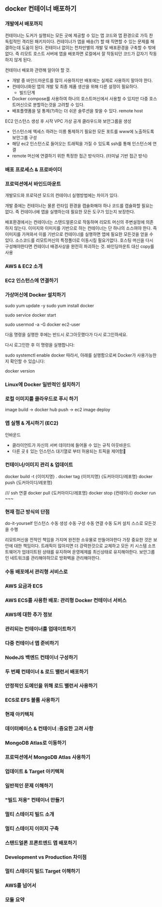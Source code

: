 ## docker 컨테이너 배포하기

### 개발에서 배포까지

컨테이너는 도커가 실행되는 모든 곳에 제공할 수 있는 앱 코드와 앱 환경으로 가득 찬 독립적인 격리된 패키지이다.
컨테이너가 앱을 배송(?) 할 때 직면할 수 있는 문제를 해결하는데 도움이 된다.
컨테이너 없이는 천차만별의 개발 및 배포환경을 구축할 수 밖에 없다. 즉 리모트 호스트 서버에 앱을 배포하면
로컬에서 잘 작동되던 코드가 갑자기 작동하지 않게 된다.

컨테이너 배포와 관련해 알아야 할 것.

- 개발 중 바인드마운트를 많이 사용하지만 배포에는 실제로 사용하지 말아야 한다.
- 컨테이너화된 앱의 개발 및 최종 제품 생산을 위해 다른 설정이 필요하다.
  - 빌드단계
- Docker compose를 사용하여 하나의 호스트머신에서 사용할 수 있지만 다중 호스트머신으로 분할하는것을 고려할 수 있다.
- 배포플랫폼을 덜 통제(?)하는 더 쉬운 솔루션을 찾을 수 있다. remote host

EC2 인스턴스 생성 후 시작 VPC 가상 공개 클라우드와 보안그룹을 생성

- 인스턴스에 엑세스 하려는 이릉 통제하기
  필요한 모든 포트를 www에 노출하도록 보안그룹 구성
- 해당 ec2 인스턴스로 들어오는 트래픽을 가질 수 있도록
  ssh를 통해 인스턴스에 연결
- remote 머신에 연결하기 위한 특정한 접근 방식이다. (터미널 기반 접근 방식)

### 배포 프로세스 & 프로바이더

### 프로덕션에서 바인드마운트

개발모드와 프로덕션 모드의 컨테이너 실행방법에는 차이가 있다.

개발 중에는 컨테이너는 물론 런타임 환경을 캡슐화해야 하나 코드를 캡슐화할 필요는 없다.
즉 컨테이너에 앱을 실행하는데 필요한 모든 도구가 있는지 보장한다.

배포환경에서는 컨테이너는 스탠드얼론으로 작동하며 리모트 머신의 주변설정에 의존하지 않는다.
이미지와 이미지를 기반으로 하는 컨테이너는 단 하나의 소스여야 한다.
즉 이미지를 가져와서 이를 기반으로 컨테이너를 실행하면 앱에 필요한 모든것을 얻을 수 있다.
소스코드를 리모트머신의 특정폴더로 이동시킬 필요가없다. 호스팅 머신을 다시 구성해야한다면
컨테이너 배경사상을 완전히 파괴하는 것. 바인딩마운트 대신 copy를 사용

### AWS & EC2 소개

### EC2 인스턴스에 연결하기

### 가상머신에 Docker 설치하기

sudo yum update -y
sudo yum install docker

sudo service docker start

sudo usermod -a -G docker ec2-user

다음 명령을 실행한 후에는 반드시 로그아웃했다가 다시 로그인하세요.

다시 로그인한 후 이 명령을 실행합니다:

sudo systemctl enable docker
따라서, 아래를 실행함으로써 Docker가 사용가능한지 확인할 수 있습니다:

docker version

### Linux에 Docker 일반적인 설치하기

### 로컬 이미지를 클라우드로 푸시 하기

image build -> docker hub push -> ec2 image deploy

### 앱 실행 & 게시하기 (EC2)

인바운드

- 클라이언트가 자신의 서버 데이터에 들어올 수 있는 규칙
  아웃바운드
- 다른 곳ㅔ 있는 인스턴스 대기열로 부터 허용되는 트픽을 제어함

### 컨테이너/이미지 관리 & 업데이트

docker build -t {이미지명} .
docker tag {이미지명} {도커아이디/레포명}
docker push {도커아이디/레포명}

/// ssh 연결
docker pull {도커아이디/레포명}
docker stop {컨테이너}
docker run ~~~

### 현재 접근 방식의 단점

do-it-yourself
인스턴스 수동 생성
수동 구성
수동 연결
수동 도커 설치
스스로 모든것을 수행

리모트머신을 전적인 책임을 가지며 완전한 소유물로 만들어야한다
가장 중요한 것은 보안에 대한 책임이다.
트래픽이 많아지면 더 강력한것으로 교체하고 모든 키 시스템 소프트웨어가 업데이트된 상태를 유지하며
운영체제를 최신상태로 유지해야한다. 보안그룹인 네트워크를 관리해야하므로 방화벽을 관리해야한다.

### 수동 배포에서 관리형 서비스로

### AWS 요금과 ECS

### AWS ECS를 사용한 배포: 관리형 Docker 컨테이너 서비스

### AWS에 대한 추가 정보

### 관리되는 컨테이너를 업데이트하기

### 다중 컨테이너 앱 준비하기

### NodeJS 백엔드 컨테이너 구성하기

### 두 번째 컨테이너 & 로드 밸런서 배포하기

### 안정적인 도메인을 위해 로드 밸런서 사용하기

### ECS로 EFS 볼륨 사용하기

### 현재 아키텍처

### 데이터베이스 & 컨테이너 :중요한 고려 사항

### MongoDB Atlas로 이동하기

### 프로덕션에서 MongoDB Atlas 사용하기

### 업데이트 & Target 아키텍쳐

### 일반적인 문제 이해하기

### "빌드 저용" 컨테이너 만들기

### 멀티 스테이지 빌드 소개

### 멀티 스테이지 이미지 구축

### 스탠드얼론 프론트엔드 앱 배포하기

### Development vs Production 차이점

### 멀티 스테이지 빌드 Target 이해하기

### AWS를 넘어서

### 모듈 요약
